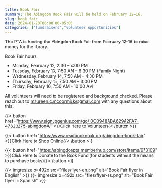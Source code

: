 ```yaml
---
title: Book Fair
summary: The Abingdon Book Fair will be held on February 12–16.
slug: book fair
date: 2024-01-20T06:00:00-05:00
categories: ["fundraisers","volunteer opportunities"]
---
```


The PTA is hosting the Abingdon Book Fair from February 12–16 to raise money for the library.

Book Fair hours:
- Monday, February 12, 2:30 – 4:00 PM
- Tuesday, February 13, 7:50 AM – 6:30 PM (Family Night)
- Wednesday, February 14, 7:50 AM – 4:00 PM
- Thursday, February 15, 7:50 AM – 3:00 PM
- Friday, February 16, 7:50 AM – 10:00 AM

All volunteers will need to be registered and background checked. Please reach out to maureen.c.mccormick@gmail.com with any questions about this.

{{< button href="https://www.signupgenius.com/go/10C0948ABA629A2FA7-47323275-abingdon#/" >}}Click Here to Volunteer{{< /button >}}<br>

{{< button href="https://www.readbooknook.org/abingdon-book-fair" >}}Click Here to Shop Online{{< /button >}}<br>

{{< button href="https://abingdonpta.memberhub.com/store/items/973109" >}}Click Here to Donate to the Book Fund (for students without the means to purchase books){{< /button >}}<br>

{{< imgresize o=492x src="files/flyer-en.png" alt="Book Fair flyer in English" >}}
{{< imgresize o=492x src="files/flyer-es.png" alt="Book Fair flyer in Spanish" >}}